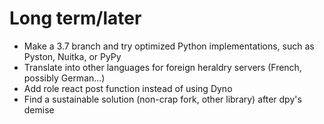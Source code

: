 # Long term/later
- Make a 3.7 branch and try optimized Python implementations, such as Pyston, Nuitka, or PyPy
- Translate into other languages for foreign heraldry servers (French, possibly German...)
- Add role react post function instead of using Dyno
- Find a sustainable solution (non-crap fork, other library) after dpy's demise